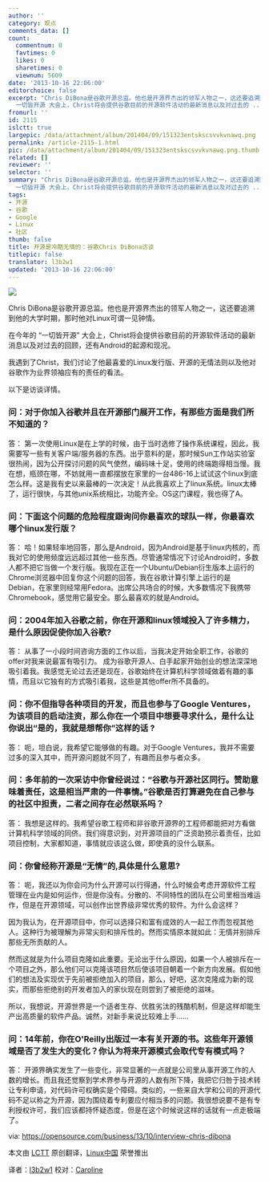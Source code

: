 ```yaml
---
author: ''
category: 观点
comments_data: []
count:
  commentnum: 0
  favtimes: 0
  likes: 0
  sharetimes: 0
  viewnum: 5609
date: '2013-10-16 22:06:00'
editorchoice: false
excerpt: "Chris DiBona是谷歌开源总监。他也是开源界杰出的领军人物之一，这还要追溯到他的大学时期，那时他对Linux可谓一见钟情。\r\n在今年的
  一切皆开源 大会上，Christ将会提供谷歌目前的开源软件活动的最新消息以及对过去的 ..."
fromurl: ''
id: 2115
islctt: true
largepic: /data/attachment/album/201404/09/151323entskscsvvkvnawq.png
permalink: /article-2115-1.html
pic: /data/attachment/album/201404/09/151323entskscsvvkvnawq.png.thumb.jpg
related: []
reviewer: ''
selector: ''
summary: "Chris DiBona是谷歌开源总监。他也是开源界杰出的领军人物之一，这还要追溯到他的大学时期，那时他对Linux可谓一见钟情。\r\n在今年的
  一切皆开源 大会上，Christ将会提供谷歌目前的开源软件活动的最新消息以及对过去的 ..."
tags:
- 开源
- 谷歌
- Google
- Linux
- 社区
thumb: false
title: 开源是冷酷无情的：谷歌Chris DiBona访谈
titlepic: false
translator: l3b2w1
updated: '2013-10-16 22:06:00'
---
```


 ![](/data/attachment/album/201404/09/151323entskscsvvkvnawq.png)


Chris DiBona是谷歌开源总监。他也是开源界杰出的领军人物之一，这还要追溯到他的大学时期，那时他对Linux可谓一见钟情。


在今年的 “一切皆开源” 大会上，Christ将会提供谷歌目前的开源软件活动的最新消息以及对过去的回顾，还有Android的起源和现况。


我遇到了Christ，我们讨论了他最喜爱的Linux发行版、开源的无情法则以及他对谷歌作为业界领袖应有的责任的看法。


以下是访谈详情。


### **问：对于你加入谷歌并且在开源部门展开工作，有那些方面是我们所不知道的？**


答： 第一次使用Linux是在上学的时候，由于当时选修了操作系统课程，因此，我需要写一些有关客户端/服务器的东西。出乎意料的是，那时候Sun工作站实验室很热闹，因为公开探讨问题的风气使然，编码味十足，使用的终端跑得相当慢。我在想，瓶颈在哪，不妨就用一直都摆放在家里的一台486-16上试试这个linux到底怎么样。这是我有史以来最棒的一次决定！从此我喜欢上了linux系统。linux太棒了，运行很快，与其他unix系统相比，功能齐全。OS这门课程，我也得了A。


### **问：下面这个问题的危险程度跟询问你最喜欢的球队一样，你最喜欢哪个linux发行版？**


答： 哈！如果轻率地回答，那么是Android，因为Android是基于linux内核的，而我对它的使用频度远远超过其他一些东西。尽管通常情况下讨论Android时，多数人都不把它当做一个发行版。我现在正在一个Ubuntu/Debian衍生版本上运行的Chrome浏览器中回复你这个问题的回答，我在谷歌计算引擎上运行的是Debian，在家里则经常用Fedora。出席公共场合的时候，大多数情况下我携带Chromebook，感觉用它最安全。那么最喜欢的就是Android。


### **问：2004年加入谷歌之前，你在开源和linux领域投入了许多精力，是什么原因促使你加入谷歌?**


答： 从事了一小段时间咨询方面的工作以后，当我决定开始全职工作，谷歌的offer对我来说最富有吸引力。 成为谷歌开源人、白手起家开始创业的想法深深地吸引着我。我感觉无论过去还是现在，谷歌始终在计算机科学领域做着有趣的事情，而且以它独有的方式吸引着我，这些是其他offer所不具备的。


### **问：你不但指导各种项目的开发，而且也参与了Google Ventures，为该项目的启动注资，那么你在一个项目中想要寻求什么，是什么让你说出“是的，我就是想帮你”这样的话 ?**


答： 呃，坦白说，我希望它能够做的有趣。对于Google Ventures，我并不需要过多的深入其中，而开源问题就不同了，有趣而且参与者众多。


### **问：多年前的一次采访中你曾经说过：“谷歌与开源社区同行。赞助意味着责任，这是相当严肃的一件事情。”谷歌是否打算避免在自己参与的社区中担责，二者之间存在必然联系吗？**


答： 我想是这样的。我希望谷歌工程师和非谷歌开源界的工程师都能把对方看做计算机科学领域的同侪。我们得意识到，对开源项目的广泛资助预示着责任，比如项目控制，大家都知道，事情就应该这么做，即使真的没什么联系。


### **问：你曾经称开源是“无情”的,具体是什么意思?**


答： 呃，我还以为你会问为什么开源可以行得通，什么时候会考虑开源软件工程管理在业内是如何运作，但是你没有。分散的、不同特性的团队在公司里相当难运作，但是在开源领域，可以创作出世界级非常优秀的软件。为什么会这样？


因为我认为，在开源项目中，你可以选择只和富有成效的人一起工作而忽视其他人。这种行为被理解为非常尖刻和排斥性的。然而实情原本就如此：无情并别排斥那些无所贡献的人。


然而这就是为什么项目克隆如此重要。无论出于什么原因，如果一个人被排斥在一个项目之外，那么他们可以克隆该项目然后使该项目朝着一个新方向发展。假如他们的想法及实现优于先前被拒绝加入的项目，那么，好吧，这次克隆成为新的现实，而那些拒绝别的开发者加入的家伙现在则尝到了被拒绝的滋味。


所以，我想说，开源世界是一个适者生存、优胜劣汰的残酷机制，但是这样却能生产出高质量的软件产品。诚然，对新手来说比较难上手……


### **问：14年前，你在O'Reilly出版过一本有关开源的书。这些年开源领域是否了发生大的变化？你认为将来开源模式会取代专有模式吗？**


答： 开源界确实发生了一些变化，非常显著的一点就是公司里从事开源工作的人数的增长。而且我还觉察到学术界参与开源的人数有所下降，我把它归咎于技术转让专利申请，对代码许可权确实是个障碍。类似的，一些来自大学和公司的开源代码不足以称之为开源，因为围绕着专利要应付相当多的问题。我很想说要不是有专利授权许可，我们应该都持怀疑态度，但是在这个时候说这样的话就有一点走极端了。


 


via: <https://opensource.com/business/13/10/interview-chris-dibona>


本文由 [LCTT](https://github.com/LCTT/TranslateProject) 原创翻译，[Linux中国](http://linux.cn/) 荣誉推出


译者：[l3b2w1](https://github.com/l3b2w1) 校对：[Caroline](https://github.com/carolinewuyan)